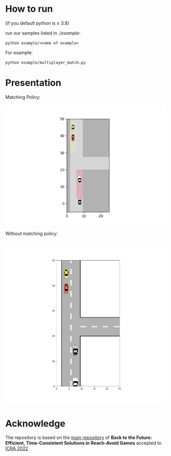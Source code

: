 



# How to run
(if you default python is  $\geq$ 3.8)

run our samples listed in *./example*:

```
python example/<name of example>
```
For example:
```
python example/multiplayer_match.py
```



# Presentation

Matching Policy: 

![](https://github.com/lakiGuo/Reach-Avoid-Games/blob/main/gif/four_car_matching.gif)



Without matching policy:

![](https://github.com/lakiGuo/Reach-Avoid-Games/blob/main/gif/four_cars_experiment2.gif)

# Acknowledge

The  repository is based on the [main repository](https://github.com/dennisant/Reach-Avoid-Games) of **Back to the Future: Efficient, Time-Consistent Solutions in Reach-Avoid Games** accepted to [ICRA 2022](https://arxiv.org/pdf/2109.07673.pdf)
